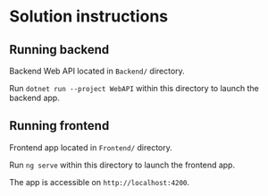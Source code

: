 # Solution instructions

## Running backend

Backend Web API located in `Backend/` directory.

Run `dotnet run --project WebAPI` within this directory to launch the backend app.

## Running frontend

Frontend app located in `Frontend/` directory.

Run `ng serve` within this directory to launch the frontend app.

The app is accessible on `http://localhost:4200`.
